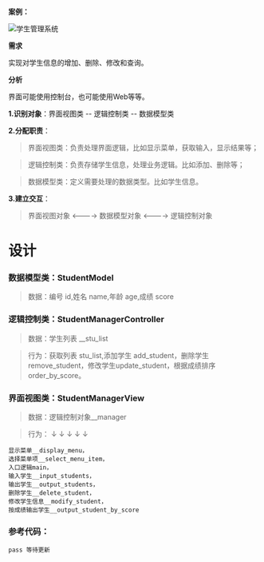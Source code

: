 **案例：**

![学生管理系统](http://www.python87.com/uploads/allimg/191229/1_1639288211.png)

**需求**

实现对学生信息的增加、删除、修改和查询。

**分析**

界面可能使用控制台，也可能使用Web等等。

**1.识别对象**：界面视图类 -- 逻辑控制类 -- 数据模型类

**2.分配职责**：

> 界面视图类：负责处理界面逻辑，比如显示菜单，获取输入，显示结果等；

> 逻辑控制类：负责存储学生信息，处理业务逻辑。比如添加、删除等；

> 数据模型类：定义需要处理的数据类型。比如学生信息。

**3.建立交互**：

> 界面视图对象  <----> 数据模型对象   <---->  逻辑控制对象

# 设计

### 数据模型类：StudentModel

> 数据：编号 id,姓名 name,年龄 age,成绩 score

### 逻辑控制类：StudentManagerController

> 数据：学生列表 __stu_list

> 行为：获取列表 stu_list,添加学生 add_student，删除学生remove_student，修改学生update_student，根据成绩排序order_by_score。

### 界面视图类：StudentManagerView

> 数据：逻辑控制对象__manager

> 行为： ↓ ↓ ↓ ↓ ↓



```
显示菜单__display_menu，
选择菜单项__select_menu_item，
入口逻辑main，
输入学生__input_students，
输出学生__output_students，
删除学生__delete_student，
修改学生信息__modify_student，
按成绩输出学生__output_student_by_score
```

### 参考代码：

```
pass 等待更新

```






